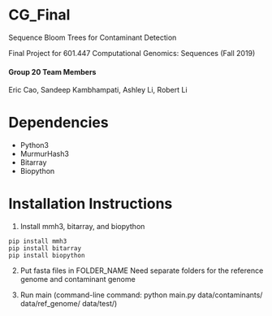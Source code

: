 # CG_Final
Sequence Bloom Trees for Contaminant Detection

Final Project for 601.447 Computational Genomics: Sequences (Fall 2019)

#### Group 20 Team Members
Eric Cao, Sandeep Kambhampati, Ashley Li, Robert Li 

# Dependencies
- Python3
- MurmurHash3
- Bitarray
- Biopython

# Installation Instructions
1. Install mmh3, bitarray, and biopython
```
pip install mmh3
pip install bitarray
pip install biopython
```

2. Put fasta files in FOLDER_NAME
   Need separate folders for the reference genome and contaminant genome

3. Run main (command-line command: python main.py data/contaminants/ data/ref_genome/ data/test/)
